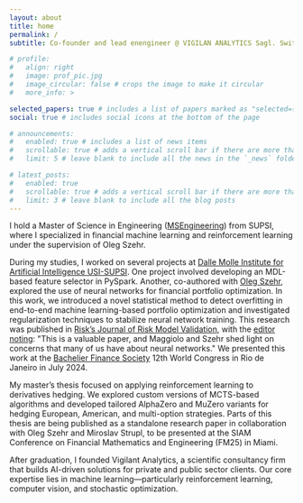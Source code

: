 ```yaml
---
layout: about
title: home
permalink: /
subtitle: Co-founder and lead enengineer @ VIGILAN ANALYTICS Sagl. Switzerland.

# profile:
#   align: right
#   image: prof_pic.jpg
#   image_circular: false # crops the image to make it circular
#   more_info: >

selected_papers: true # includes a list of papers marked as "selected={true}"
social: true # includes social icons at the bottom of the page

# announcements:
#   enabled: true # includes a list of news items
#   scrollable: true # adds a vertical scroll bar if there are more than 3 news items
#   limit: 5 # leave blank to include all the news in the `_news` folder

# latest_posts:
#   enabled: true
#   scrollable: true # adds a vertical scroll bar if there are more than 3 new posts items
#   limit: 3 # leave blank to include all the blog posts
---
```


I hold a Master of Science in Engineering ([MSEngineering](https://www.msengineering.ch)) from SUPSI, where I specialized in financial machine learning and reinforcement learning under the supervision of Oleg Szehr.

During my studies, I worked on several projects at [Dalle Molle Institute for Artificial Intelligence USI-SUPSI](https://www.idsia.usi-supsi.ch/). One project involved developing an MDL-based feature selector in PySpark. Another, co-authored with [Oleg Szehr](https://people.idsia.ch/~oleg/), explored the use of neural networks for financial portfolio optimization. In this work, we introduced a novel statistical method to detect overfitting in end-to-end machine learning-based portfolio optimization and investigated regularization techniques to stabilize neural network training. This research was published in [Risk’s Journal of Risk Model Validation](https://www.risk.net/journal-of-risk-model-validation), with the [editor noting](https://www.risk.net/journal-of-risk-model-validation/volume-17-number-3-september-2023): "This is a valuable paper, and Maggiolo and Szehr shed light on concerns that many of us have about neural networks."
We presented this work at the [Bachelier Finance Society](https://www.bachelierfinance.org/) 12th World Congress in Rio de Janeiro in July 2024.

My master’s thesis focused on applying reinforcement learning to derivatives hedging. We explored custom versions of MCTS-based algorithms and developed tailored AlphaZero and MuZero variants for hedging European, American, and multi-option strategies. Parts of this thesis are being published as a standalone research paper in collaboration with Oleg Szehr and Miroslav Strupl, to be presented at the SIAM Conference on Financial Mathematics and Engineering (FM25) in Miami.

After graduation, I founded Vigilant Analytics, a scientific consultancy firm that builds AI-driven solutions for private and public sector clients. Our core expertise lies in machine learning—particularly reinforcement learning, computer vision, and stochastic optimization.
